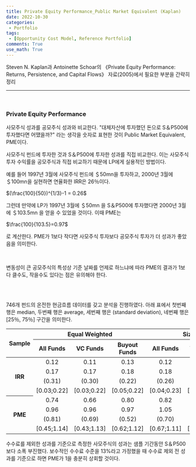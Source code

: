 ```yaml
---
title: Private Equity Performance_Public Market Equivalent (Kaplan)
date: 2022-10-30
categories:
 - Portfolio
tags:
 - [Opportunity Cost Model, Reference Portfolio]
comments: True
use_math: True
---
```


Steven N. Kaplan과 Antoinette Schoar의 《Private Equity Performance: Returns, Persistence, and Capital Flows》 자료(2005)에서 필요한 부분을 간략히 정리

***

<br>

### Private Equity Performance

사모주식 성과를 공모주식 성과와 비교한다. "대체자산에 투자했던 돈으로 S＆P500에 투자했다면 어땠을까?" 라는 생각을 숫자로 표현한 것이 Public Market Equivalent, PME이다.

사모주식 펀드에 투자한 것과 S＆P500에 투자한 성과를 직접 비교한다. 이는 사모주식 투자 수익률을 공모주식과 직접 비교하기 때문에 LP에게 실용적인 방법이다.

예를 들어 1997년 3월에 사모주식 펀드에 ＄50mn을 투자하고, 2000년 3월에 ＄100mn을 실현하면 연율화한 IRR은 26％이다.

$(\frac{100}{50})^{1/3}-1 = 0.26$

그런데 만약에 LP가 1997년 3월에 ＄50mn 을 S＆P500에 투자했다면 2000년 3월에 ＄103.5mn 을 얻을 수 있었을 것이다. 이때 PME는

$\frac{100}{103.5}=0.97$

로 계산한다. PME가 1보다 작다면 사모주식 투자보다 공모주식 투자가 더 성과가 좋았음을 의미한다.

<br>

변동성이 큰 공모주식의 특성상 기준 날짜를 언제로 하느냐에 따라 PME의 결과가 1보다 클수도, 작을수도 있다는 점은 유의해야 한다.

<br>

<br>

746개 펀드의 온전한 현금흐름 데이터를 갖고 분석을 진행하였다. 아래 표에서 첫번째 행은 median, 두번째 행은 average, 세번째 행은 (standard deviation), 네번째 행은 [25％, 75％] 구간을 의미한다.

<table style="text-align:center">
    <thead>
	    <tr>
            <th rowspan=2> Sample</th>
            <th colspan=3 style="text-align:center">Equal Weighted</th>
            <th colspan=3 style="text-align:center">Size Weighted</th>
        </tr>
        <tr>
            <th style="text-align:center">All Funds</th>
            <th style="text-align:center">VC Funds</th>
            <th style="text-align:center">Buyout Funds</th>
            <th style="text-align:center">All Funds</th>
            <th style="text-align:center">VC Funds</th>
            <th style="text-align:center">Buyout Funds</th>
        </tr>
    </thead>
    <tbody>
        <tr>
            <th rowspan=4 style="text-align:center">IRR</th>
            <td>0.12</td>
            <td>0.11</td>
            <td>0.13</td>
            <td>0.12</td>
            <td>0.13</td>
            <td>0.13</td>
        </tr>
        <tr>
            <td>0.17</td>
            <td>0.17</td>
            <td>0.18</td>
            <td>0.18</td>
            <td>0.17</td>
            <td>0.18</td>
        </tr>
        <tr>
            <td>(0.31)</td>
            <td>(0.30)</td>
            <td>(0.22)</td>
            <td>(0.26)</td>
            <td>(0.31)</td>
            <td>(0.26)</td>
        </tr>
        <tr>
            <td>[0.03;0.22]</td>
            <td>[0.03;0.22]</td>
            <td>[0.05;0.22]</td>
            <td>[0.04;0.23]</td>
            <td>[0.03;0.23]</td>
            <td>[0.06;0.20]</td>
        </tr>
        <tr>
            <th rowspan=4 style="text-align:center">PME</th>
            <td>0.74</td>
            <td>0.66</td>
            <td>0.80</td>
            <td>0.82</td>
            <td>0.92</td>
            <td>0.83</td>
        </tr>
        <tr>
            <td>0.96</td>
            <td>0.96</td>
            <td>0.97</td>
            <td>1.05</td>
            <td>1.21</td>
            <td>0.93</td>
        </tr>
        <tr>
            <td>(0.81)</td>
            <td>(0.69)</td>
            <td>(0.52)</td>
            <td>(0.70)</td>
            <td>(0.74)</td>
            <td>(0.65)</td>
        </tr>
        <tr>
            <td>[0.45;1.14]</td>
            <td>[0.43;1.13]</td>
            <td>[0.62;1.12]</td>
            <td>[0.67;1.11]</td>
            <td>[0.55;1.40]</td>
            <td>[0.72;1.03]</td>
        </tr>
	</tbody>	
</table>

수수료를 제외한 성과를 기준으로 측정한 사모주식의 성과는 샘플 기간동안 S＆P500보다 소폭 부진했다. 보수적인 수수료 수준을 13%라고 가정했을 때 수수료 제외 전 성과를 기준으로 하면 PME가 1을 충분히 상회할 것이다.

